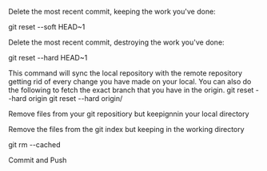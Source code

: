 Delete the most recent commit, keeping the work you've done:

git reset --soft HEAD~1

Delete the most recent commit, destroying the work you've done:

git reset --hard HEAD~1

This command will sync the local repository with the remote repository getting rid of every change you have made on your local. You can also do the following to fetch the exact branch that you have in the origin.
git reset --hard origin
git reset --hard origin/<branch>


Remove files from your git repositiory but keepignnin your local directory

Remove the files from the git index but keeping in the working directory

git rm --cached

Commit and Push
